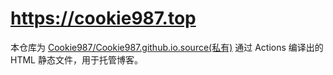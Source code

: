 # https://cookie987.top

本仓库为 [Cookie987/Cookie987.github.io.source(私有)](https://github.com/Cookie987/Cookie987.github.io.source) 通过 Actions 编译出的 HTML 静态文件，用于托管博客。